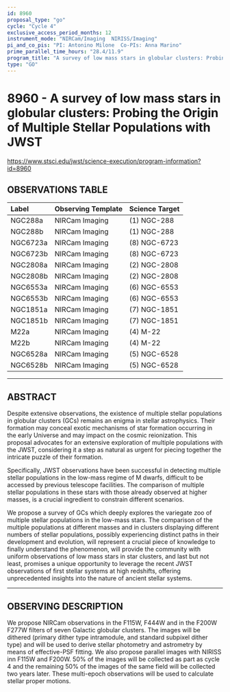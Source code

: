```yaml
---
id: 8960
proposal_type: "go"
cycle: "Cycle 4"
exclusive_access_period_months: 12
instrument_mode: "NIRCam/Imaging  NIRISS/Imaging"
pi_and_co_pis: "PI: Antonino Milone  Co-PIs: Anna Marino"
prime_parallel_time_hours: "28.4/11.9"
program_title: "A survey of low mass stars in globular clusters: Probing the Origin of Multiple Stellar Populations with JWST"
type: "GO"
---
```

# 8960 - A survey of low mass stars in globular clusters: Probing the Origin of Multiple Stellar Populations with JWST
https://www.stsci.edu/jwst/science-execution/program-information?id=8960
## OBSERVATIONS TABLE
| Label      | Observing Template | Science Target |
| :--------- | :----------------- | :------------- |
| NGC288a    | NIRCam Imaging     | (1) NGC-288    |
| NGC288b    | NIRCam Imaging     | (1) NGC-288    |
| NGC6723a   | NIRCam Imaging     | (8) NGC-6723   |
| NGC6723b   | NIRCam Imaging     | (8) NGC-6723   |
| NGC2808a   | NIRCam Imaging     | (2) NGC-2808   |
| NGC2808b   | NIRCam Imaging     | (2) NGC-2808   |
| NGC6553a   | NIRCam Imaging     | (6) NGC-6553   |
| NGC6553b   | NIRCam Imaging     | (6) NGC-6553   |
| NGC1851a   | NIRCam Imaging     | (7) NGC-1851   |
| NGC1851b   | NIRCam Imaging     | (7) NGC-1851   |
| M22a       | NIRCam Imaging     | (4) M-22       |
| M22b       | NIRCam Imaging     | (4) M-22       |
| NGC6528a   | NIRCam Imaging     | (5) NGC-6528   |
| NGC6528b   | NIRCam Imaging     | (5) NGC-6528   |

---

## ABSTRACT

Despite extensive observations, the existence of multiple stellar populations in globular clusters (GCs) remains an enigma in stellar astrophysics. Their formation may conceal exotic mechanisms of star formation occurring in the early Universe and may impact on the cosmic reionization. This proposal advocates for an extensive exploration of multiple populations with the JWST, considering it a step as natural as urgent for piecing together the intricate puzzle of their formation.

Specifically, JWST observations have been successful in detecting multiple stellar populations in the low-mass regime of M dwarfs, difficult to be accessed by previous telescope facilities. The comparison of multiple stellar populations in these stars with those already observed at higher masses, is a crucial ingredient to constrain different scenarios.

We propose a survey of GCs which deeply explores the variegate zoo of multiple stellar populations in the low-mass stars. The comparison of the multiple populations at different masses and in clusters displaying different numbers of stellar populations, possibly experiencing distinct paths in their development and evolution, will represent a crucial piece of knowledge to finally understand the phenomenon, will provide the community with uniform observations of low mass stars in star clusters, and last but not least, promises a unique opportunity to leverage the recent JWST observations of first stellar systems at high redshifts, offering unprecedented insights into the nature of ancient stellar systems.

---

## OBSERVING DESCRIPTION

We propose NIRCam observations in the F115W, F444W and in the F200W F277W filters of seven Galactic globular clusters. The images will be dithered (primary dither type intramodule, and standard subpixel dither type) and will be used to derive stellar photometry and astrometry by means of effective-PSF fitting.
We also propose parallel images with NIRISS inn F115W and F200W.
50% of the images will be collected as part as cycle 4 and the remaining 50% of the images of the same field will be collected two years later. These multi-epoch observations will be used to calculate stellar proper motions.